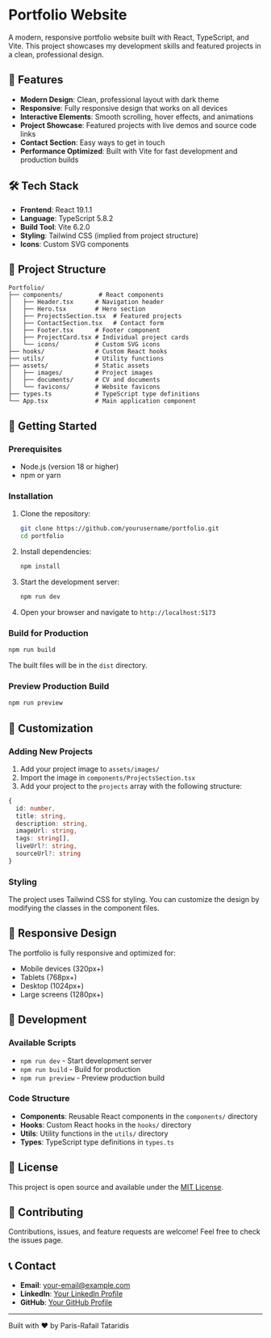 # Portfolio Website

A modern, responsive portfolio website built with React, TypeScript, and Vite. This project showcases my development skills and featured projects in a clean, professional design.

## 🚀 Features

- **Modern Design**: Clean, professional layout with dark theme
- **Responsive**: Fully responsive design that works on all devices
- **Interactive Elements**: Smooth scrolling, hover effects, and animations
- **Project Showcase**: Featured projects with live demos and source code links
- **Contact Section**: Easy ways to get in touch
- **Performance Optimized**: Built with Vite for fast development and production builds

## 🛠️ Tech Stack

- **Frontend**: React 19.1.1
- **Language**: TypeScript 5.8.2
- **Build Tool**: Vite 6.2.0
- **Styling**: Tailwind CSS (implied from project structure)
- **Icons**: Custom SVG components

## 📁 Project Structure

```
Portfolio/
├── components/          # React components
│   ├── Header.tsx      # Navigation header
│   ├── Hero.tsx        # Hero section
│   ├── ProjectsSection.tsx  # Featured projects
│   ├── ContactSection.tsx   # Contact form
│   ├── Footer.tsx      # Footer component
│   ├── ProjectCard.tsx # Individual project cards
│   └── icons/          # Custom SVG icons
├── hooks/              # Custom React hooks
├── utils/              # Utility functions
├── assets/             # Static assets
│   ├── images/         # Project images
│   ├── documents/      # CV and documents
│   └── favicons/       # Website favicons
├── types.ts            # TypeScript type definitions
└── App.tsx             # Main application component
```

## 🚀 Getting Started

### Prerequisites

- Node.js (version 18 or higher)
- npm or yarn

### Installation

1. Clone the repository:
   ```bash
   git clone https://github.com/yourusername/portfolio.git
   cd portfolio
   ```

2. Install dependencies:
   ```bash
   npm install
   ```

3. Start the development server:
   ```bash
   npm run dev
   ```

4. Open your browser and navigate to `http://localhost:5173`

### Build for Production

```bash
npm run build
```

The built files will be in the `dist` directory.

### Preview Production Build

```bash
npm run preview
```

## 🎨 Customization

### Adding New Projects

1. Add your project image to `assets/images/`
2. Import the image in `components/ProjectsSection.tsx`
3. Add your project to the `projects` array with the following structure:

```typescript
{
  id: number,
  title: string,
  description: string,
  imageUrl: string,
  tags: string[],
  liveUrl?: string,
  sourceUrl?: string
}
```

### Styling

The project uses Tailwind CSS for styling. You can customize the design by modifying the classes in the component files.

## 📱 Responsive Design

The portfolio is fully responsive and optimized for:
- Mobile devices (320px+)
- Tablets (768px+)
- Desktop (1024px+)
- Large screens (1280px+)

## 🔧 Development

### Available Scripts

- `npm run dev` - Start development server
- `npm run build` - Build for production
- `npm run preview` - Preview production build

### Code Structure

- **Components**: Reusable React components in the `components/` directory
- **Hooks**: Custom React hooks in the `hooks/` directory
- **Utils**: Utility functions in the `utils/` directory
- **Types**: TypeScript type definitions in `types.ts`

## 📄 License

This project is open source and available under the [MIT License](LICENSE).

## 🤝 Contributing

Contributions, issues, and feature requests are welcome! Feel free to check the issues page.

## 📞 Contact

- **Email**: [your-email@example.com](mailto:your-email@example.com)
- **LinkedIn**: [Your LinkedIn Profile](https://linkedin.com/in/yourprofile)
- **GitHub**: [Your GitHub Profile](https://github.com/yourusername)

---

Built with ❤️ by Paris-Rafail Tataridis